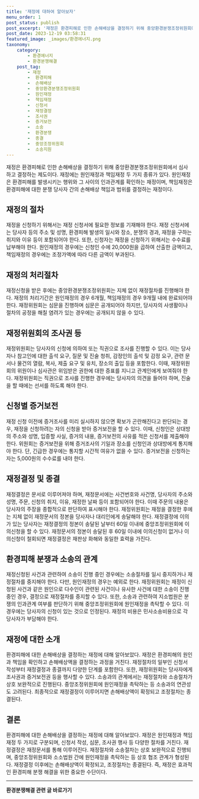 ```yaml
---
title: '재정에 대하여 알아보자'
menu_order: 1
post_status: publish
post_excerpt: '재정은 환경피해로 인한 손해배상을 결정하기 위해 중앙환경분쟁조정위원회에서 심사하고 결정하는 제도이다. 재정에는 원인재정과 책임재정 두 가지 종류가 있다. 원인재정은 환경피해를 발생시키는 행위와 그 사이의 인과관계를 확인하는 재정이며, 책임재정은 환경피해에 대한 분쟁 당사자 간의 손해배상 책임과 범위를 결정하는 재정이다.'
post_date: 2023-12-19 03:58:31
featured_image: _images/환경에너지.png
taxonomy:
    category:
        - 환경에너지
        - 환경분쟁해결
    post_tag:
        - 재정
        -  환경피해
        -  손해배상
        -  중앙환경분쟁조정위원회
        -  원인재정
        -  책임재정
        -  신청서
        -  재정결정
        -  조사권
        -  증거보전
        -  소송
        -  환경분쟁
        -  종결
        -  중앙조정위원회
        -  소송지원
---
```



재정은 환경피해로 인한 손해배상을 결정하기 위해 중앙환경분쟁조정위원회에서 심사하고 결정하는 제도이다. 재정에는 원인재정과 책임재정 두 가지 종류가 있다. 원인재정은 환경피해를 발생시키는 행위와 그 사이의 인과관계를 확인하는 재정이며, 책임재정은 환경피해에 대한 분쟁 당사자 간의 손해배상 책임과 범위를 결정하는 재정이다.

## 재정의 절차

재정을 신청하기 위해서는 재정 신청서에 필요한 정보를 기재해야 한다. 재정 신청서에는 당사자 등의 주소 및 성명, 환경피해 발생의 일시와 장소, 분쟁의 경과, 재정을 구하는 취지와 이유 등이 포함되어야 한다. 또한, 신청자는 재정을 신청하기 위해서는 수수료를 납부해야 한다. 원인재정의 경우에는 신청인 수에 20,000원을 곱하여 산출한 금액이고, 책임재정의 경우에는 조정가액에 따라 다른 금액이 부과된다.

## 재정의 처리절차

재정신청을 받은 후에는 중앙환경분쟁조정위원회는 지체 없이 재정절차를 진행해야 한다. 재정의 처리기간은 원인재정의 경우 6개월, 책임재정의 경우 9개월 내에 완료되어야 한다. 재정위원회는 심문을 진행하며 심문은 공개되어야 하지만, 당사자의 사생활이나 절차의 공정을 해칠 염려가 있는 경우에는 공개되지 않을 수 있다.

## 재정위원회의 조사권 등

재정위원회는 당사자의 신청에 의하여 또는 직권으로 조사를 진행할 수 있다. 이는 당사자나 참고인에 대한 출석 요구, 질문 및 진술 청취, 감정인의 출석 및 감정 요구, 관련 문서나 물건의 열람, 복사, 제출 요구 및 유치, 장소의 출입 등을 포함한다. 이때, 재정위원회의 위원이나 심사관은 위임받은 권한에 대한 증표를 지니고 관계인에게 보여줘야 한다. 재정위원회는 직권으로 조사를 진행한 경우에는 당사자의 의견을 들어야 하며, 진술을 할 때에는 선서를 하도록 해야 한다.

## 신청별 증거보전

재정 신청 이전에 증거조사를 미리 실시하지 않으면 확보가 곤란해진다고 판단되는 경우, 재정을 신청하려는 자의 신청을 받아 증거보전을 할 수 있다. 이때, 신청인은 상대방의 주소와 성명, 입증할 사실, 증거의 내용, 증거보전의 사유를 적은 신청서를 제출해야 한다. 위원회는 증거보전을 위해 증거조사의 기일과 장소를 신청인과 상대방에게 통지해야 한다. 단, 긴급한 경우에는 통지할 시간적 여유가 없을 수 있다. 증거보전을 신청하는 자는 5,000원의 수수료를 내야 한다.

## 재정결정 및 종결

재정결정은 문서로 이루어져야 하며, 재정문서에는 사건번호와 사건명, 당사자의 주소와 성명, 주문, 신청의 취지, 이유, 재정한 날짜 등이 포함되어야 한다. 이때 주문의 내용은 당사자의 주장을 종합적으로 판단하여 표시해야 한다. 재정위원회는 재정을 결정한 후에는 지체 없이 재정문서의 정본을 당사자나 대리인에게 송달해야 한다. 재정결정에 이의가 있는 당사자는 재정결정의 정본이 송달된 날부터 60일 이내에 중앙조정위원회에 이의신청을 할 수 있다. 재정문서의 정본이 송달된 후 60일 이내에 이의신청이 없거나 이의신청이 철회되면 재정결정은 재판상 화해와 동일한 효력을 가진다.

## 환경피해 분쟁과 소송의 관계

재정신청된 사건과 관련하여 소송이 진행 중인 경우에는 소송절차를 일시 중지하거나 재정절차를 중지해야 한다. 다만, 원인재정의 경우는 예외로 한다. 재정위원회는 재정이 신청된 사건과 같은 원인으로 다수인이 관련된 사건이나 유사한 사건에 대한 소송이 진행 중인 경우, 결정으로 재정절차를 중지할 수 있다. 또한, 소송과 관련하여 지소법원은 분쟁의 인과관계 여부를 판단하기 위해 중앙조정위원회에 원인재정을 촉탁할 수 있다. 이 경우에는 당사자의 신청이 있는 것으로 인정된다. 재정의 비용은 민사소송비용으로 각 당사자가 부담해야 한다.

## 재정에 대한 소개

환경피해에 대한 손해배상을 결정하는 재정에 대해 알아보았다. 재정은 환경피해의 원인과 책임을 확인하고 손해배상액을 결정하는 과정을 거친다. 재정절차의 일부인 신청서 작성부터 재정결정과 종결까지 다양한 단계를 포함한다. 또한, 재정위원회는 당사자에게 조사권과 증거보전권 등을 행사할 수 있다. 소송과의 관계에서는 재정절차와 소송절차가 상호 보완적으로 진행된다. 중앙조정위원회에 원인재정을 촉탁하는 등 소송과의 연관성도 고려된다. 최종적으로 재정결정이 이루어지면 손해배상액이 확정되고 조정절차는 종결된다.

## 결론

환경피해에 대한 손해배상을 결정하는 재정에 대해 알아보았다. 재정은 원인재정과 책임재정 두 가지로 구분되며, 신청서 작성, 심문, 조사권 행사 등 다양한 절차를 거친다. 재정결정은 재정문서를 통해 이루어진다. 재정절차와 소송절차는 상호 보완적으로 진행되며, 중앙조정위원회와 소소법원 간에 원인재정을 촉탁하는 등 상호 협조 관계가 형성된다. 재정결정 이후에는 손해배상액이 확정되고, 조정절차는 종결된다. 즉, 재정은 효과적인 환경피해 분쟁 해결을 위한 중요한 수단이다.
<!-- wp:separator -->
<hr class="wp-block-separator has-alpha-channel-opacity"/>
<!-- /wp:separator -->

<!-- wp:group {"backgroundColor":"base","layout":{"type":"constrained"}} -->
<div class="wp-block-group has-base-background-color has-background"><!-- wp:paragraph {"align":"center","fontSize":"medium"} -->
<p class="has-text-align-center has-large-font-size"><strong>환경분쟁해결 관련 글 바로가기</strong></p>
<!-- /wp:paragraph -->


<!-- wp:latest-posts
{"categories":[{"id":35428,"count":19,"description":"","link":"https://uknowlaw.com/category/%ed%99%98%ea%b2%bd%eb%b6%84%ec%9f%81%ed%95%b4%ea%b2%b0/","name":"환경분쟁해결","slug":"환경분쟁해결","taxonomy":"category","parent":0,"meta":[],"_links":{"self":[{"href":"https://uknowlaw.com/wp-json/wp/v2/categories/35428"}],"collection":[{"href":"https://uknowlaw.com/wp-json/wp/v2/categories"}],"about":[{"href":"https://uknowlaw.com/wp-json/wp/v2/taxonomies/category"}],"wp:post_type":[{"href":"https://uknowlaw.com/wp-json/wp/v2/posts?categories=35428"}],"curies":[{"name":"wp","href":"https://api.w.org/{rel}","templated":true}]}}],"postsToShow":100,"excerptLength":28,"postLayout":"grid","columns":2,"featuredImageAlign":"left","featuredImageSizeSlug":"large","fontSize":"small"} /--></div>
<!-- /wp:group -->